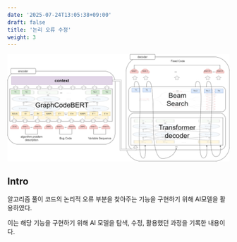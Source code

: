 ```yaml
---
date: '2025-07-24T13:05:38+09:00'
draft: false
title: '논리 오류 수정'
weight: 3
---
```


![](모델_아키텍처.png)

## Intro

알고리즘 풀이 코드의 논리적 오류 부분을 찾아주는 기능을 구현하기 위해 AI모델을 활용하였다. 

이는 해당 기능을 구현하기 위해 AI 모델을 탐색, 수정, 활용했던 과정을 기록한 내용이다.